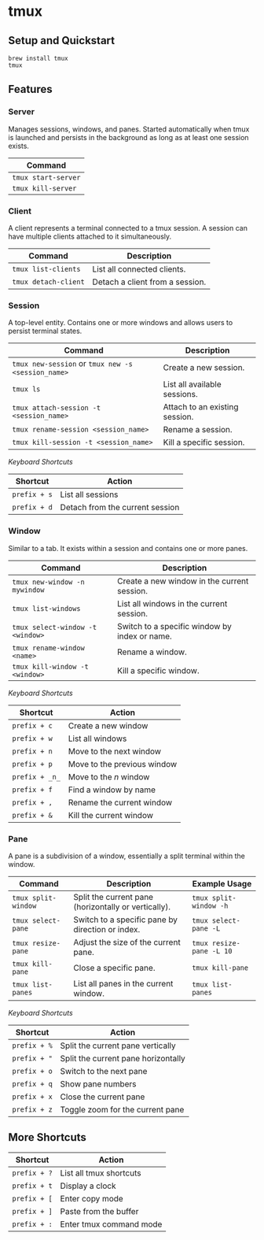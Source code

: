 # tmux

## Setup and Quickstart

```
brew install tmux
tmux
```

## Features

### Server

Manages sessions, windows, and panes. Started automatically when tmux is launched and persists in the background as long as at least one session exists.

| Command             |
| ------------------- |
| `tmux start-server` |
| `tmux kill-server`  |

### Client

A client represents a terminal connected to a tmux session. A session can have multiple clients attached to it simultaneously.

| Command              | Description                     |
| -------------------- | ------------------------------- |
| `tmux list-clients`  | List all connected clients.     |
| `tmux detach-client` | Detach a client from a session. |

### Session

A top-level entity. Contains one or more windows and allows users to persist terminal states.

| Command                                            | Description                    |
| -------------------------------------------------- | ------------------------------ |
| `tmux new-session` or `tmux new -s <session_name>` | Create a new session.          |
| `tmux ls`                                          | List all available sessions.   |
| `tmux attach-session -t <session_name>`            | Attach to an existing session. |
| `tmux rename-session <session_name>`               | Rename a session.              |
| `tmux kill-session -t <session_name>`              | Kill a specific session.       |

_Keyboard Shortcuts_

| **Shortcut** | **Action**                      |
| ------------ | ------------------------------- |
| `prefix + s` | List all sessions               |
| `prefix + d` | Detach from the current session |

### Window

Similar to a tab. It exists within a session and contains one or more panes.

| Command                          | Description                                   |
| -------------------------------- | --------------------------------------------- |
| `tmux new-window -n mywindow`    | Create a new window in the current session.   |
| `tmux list-windows`              | List all windows in the current session.      |
| `tmux select-window -t <window>` | Switch to a specific window by index or name. |
| `tmux rename-window <name>`      | Rename a window.                              |
| `tmux kill-window -t <window>`   | Kill a specific window.                       |

_Keyboard Shortcuts_

| **Shortcut**   | **Action**                  |
| -------------- | --------------------------- |
| `prefix + c`   | Create a new window         |
| `prefix + w`   | List all windows            |
| `prefix + n`   | Move to the next window     |
| `prefix + p`   | Move to the previous window |
| `prefix + _n_` | Move to the _n_ window      |
| `prefix + f`   | Find a window by name       |
| `prefix + ,`   | Rename the current window   |
| `prefix + &`   | Kill the current window     |

### Pane

A pane is a subdivision of a window, essentially a split terminal within the window.

| Command             | Description                                          | Example Usage            |
| ------------------- | ---------------------------------------------------- | ------------------------ |
| `tmux split-window` | Split the current pane (horizontally or vertically). | `tmux split-window -h`   |
| `tmux select-pane`  | Switch to a specific pane by direction or index.     | `tmux select-pane -L`    |
| `tmux resize-pane`  | Adjust the size of the current pane.                 | `tmux resize-pane -L 10` |
| `tmux kill-pane`    | Close a specific pane.                               | `tmux kill-pane`         |
| `tmux list-panes`   | List all panes in the current window.                | `tmux list-panes`        |

_Keyboard Shortcuts_

| **Shortcut** | **Action**                          |
| ------------ | ----------------------------------- |
| `prefix + %` | Split the current pane vertically   |
| `prefix + "` | Split the current pane horizontally |
| `prefix + o` | Switch to the next pane             |
| `prefix + q` | Show pane numbers                   |
| `prefix + x` | Close the current pane              |
| `prefix + z` | Toggle zoom for the current pane    |

## More Shortcuts

| **Shortcut** | **Action**              |
| ------------ | ----------------------- |
| `prefix + ?` | List all tmux shortcuts |
| `prefix + t` | Display a clock         |
| `prefix + [` | Enter copy mode         |
| `prefix + ]` | Paste from the buffer   |
| `prefix + :` | Enter tmux command mode |

